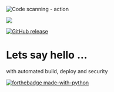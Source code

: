 ![Code scanning - action](https://github.com/robertefreeman/hello-demo/workflows/Code%20scanning%20-%20action/badge.svg)

![](https://github.com/robertefreeman/hello-demo/workflows/Build%20and%20deploy/badge.svg)


[![GitHub release](https://img.shields.io/github/release/Naereen/StrapDown.js.svg)](https://GitHub.com/Naereen/StrapDown.js/releases/)


# Lets say hello ... 

with automated build, deploy and security


[![forthebadge made-with-python](http://ForTheBadge.com/images/badges/made-with-python.svg)](https://www.python.org/)
